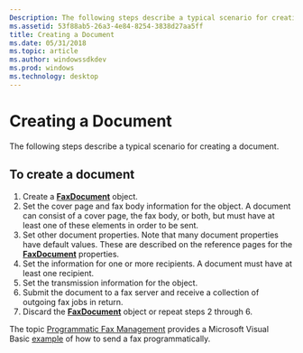 ```yaml
---
Description: The following steps describe a typical scenario for creating a document.
ms.assetid: 53f88ab5-26a3-4e84-8254-3838d27aa5ff
title: Creating a Document
ms.date: 05/31/2018
ms.topic: article
ms.author: windowssdkdev
ms.prod: windows
ms.technology: desktop
---
```


# Creating a Document

The following steps describe a typical scenario for creating a document.

## To create a document

1.  Create a [**FaxDocument**](-mfax-faxdocument.md) object.
2.  Set the cover page and fax body information for the object. A document can consist of a cover page, the fax body, or both, but must have at least one of these elements in order to be sent.
3.  Set other document properties. Note that many document properties have default values. These are described on the reference pages for the [**FaxDocument**](-mfax-faxdocument.md) properties.
4.  Set the information for one or more recipients. A document must have at least one recipient.
5.  Set the transmission information for the object.
6.  Submit the document to a fax server and receive a collection of outgoing fax jobs in return.
7.  Discard the [**FaxDocument**](-mfax-faxdocument.md) object or repeat steps 2 through 6.

The topic [Programmatic Fax Management](-mfax-programmatic-fax-management.md) provides a Microsoft Visual Basic [example](-mfax-sending-a-fax.md) of how to send a fax programmatically.

 

 



